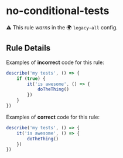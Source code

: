 # no-conditional-tests

⚠️ This rule _warns_ in the 🌍 `legacy-all` config.

<!-- end auto-generated rule header -->

## Rule Details

Examples of **incorrect** code for this rule:

```js
describe('my tests', () => {
	if (true) {
		it('is awesome', () => {
			doTheThing()
		})
	}
})
```

Examples of **correct** code for this rule:

```js
describe('my tests', () => {
	it('is awesome', () => {
		doTheThing()
	})
})
```
